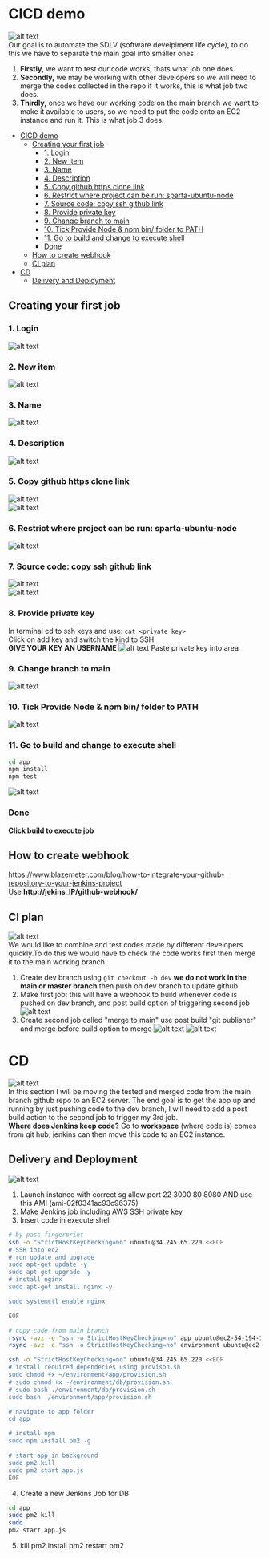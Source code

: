 # CICD demo
![alt text](images/breakdown.png)<br>
Our goal is to automate the SDLV (software develplment life cycle), to do this we have to separate the main goal into smaller ones. 
1. **Firstly,** we want to test our code works, thats what job one does.
2. **Secondly,** we may be working with other developers so we will need to merge the codes collected in the repo if it works, this is what job two does.
3. **Thirdly,** once we have our working code on the main branch we want to make it available to users, so we need to put the code onto an EC2 instance and run it. This is what job 3 does.
- [CICD demo](#cicd-demo)
  - [Creating your first job](#creating-your-first-job)
    - [1. Login](#1-login)
    - [2. New item](#2-new-item)
    - [3. Name](#3-name)
    - [4. Description](#4-description)
    - [5. Copy github https clone link](#5-copy-github-https-clone-link)
    - [6. Restrict where project can be run: sparta-ubuntu-node](#6-restrict-where-project-can-be-run-sparta-ubuntu-node)
    - [7. Source code: copy ssh github link](#7-source-code-copy-ssh-github-link)
    - [8. Provide private key](#8-provide-private-key)
    - [9. Change branch to main](#9-change-branch-to-main)
    - [10. Tick Provide Node \& npm bin/ folder to PATH](#10-tick-provide-node--npm-bin-folder-to-path)
    - [11. Go to build and change to execute shell](#11-go-to-build-and-change-to-execute-shell)
    - [Done](#done)
  - [How to create webhook](#how-to-create-webhook)
  - [CI plan](#ci-plan)
- [CD](#cd)
  - [Delivery and Deployment](#delivery-and-deployment)
## Creating your first job
### 1. Login 
![alt text](images/jenkins_login.png)
### 2. New item
![alt text](images/new_item.png)
### 3. Name
![alt text](images/name_freestyle.png)
### 4. Description
![alt text](images/description.png)
### 5. Copy github https clone link
![alt text](images/git_https_link.png)<br>
![alt text](images/git_https_link_jenkins.png)
### 6. Restrict where project can be run: sparta-ubuntu-node
![alt text](images/label_expression.png)
### 7. Source code: copy ssh github link
![alt text](images/ssh_link_git.png)<br>
![alt text](images/ssh_link_jenkins.png)
### 8. Provide private key
In terminal cd to ssh keys and use: `cat <private key>`<br>
Click on add key and switch the kind to SSH<br>
**GIVE YOUR KEY AN USERNAME**
![alt text](images/enter_priv_key.png)
Paste private key into area
### 9. Change branch to main
![alt text](images/change_branch_main.png)
### 10. Tick Provide Node & npm bin/ folder to PATH
![alt text](images/tick_node.png)
### 11. Go to build and change to execute shell
```bash
cd app
npm install
npm test
```
![alt text](images/bash_input.png)<br>
### Done
**Click build to execute job**

## How to create webhook
https://www.blazemeter.com/blog/how-to-integrate-your-github-repository-to-your-jenkins-project<br>
Use **http://jekins_IP/github-webhook/**

## CI plan
![alt text](images/plan1CI.png)<br>
We would like to combine and test codes made by different developers quickly.To do this we would have to check the code works first then merge it to the main working branch.
1. Create dev branch using `git checkout -b dev` **we do not work in the main or master branch** then push on dev branch to update github
2. Make first job: this will have a webhook to build whenever code is pushed on dev branch, and post build option of triggering second job
![alt text](images/ci-post-build-actions.png)
3. Create second job called "merge to main" use post build "git publisher" and merge before build option to merge 
![alt text](images/ci-merge-source-code-behave.png)
![alt text](images/ci-merge-post-build-actions.png)

# CD
![alt text](images/plan3CD.png)<br>
In this section I will be moving the tested and merged code from the main branch github repo to an EC2 server. The end goal is to get the app up and running by just pushing code to the dev branch, I will need to add a post build action to the second job to trigger my 3rd job.<br>
**Where does Jenkins keep code?**
Go to **workspace** (where code is) comes from git hub, jenkins can then move this code to an EC2 instance.
## Delivery and Deployment
![alt text](images/plan2CD.png)
1. Launch instance with correct sg allow port 22 3000 80 8080 AND use this AMI (ami-02f0341ac93c96375)
2. Make Jenkins job including AWS SSH private key
3. Insert code in execute shell
```bash
# by pass fingerprint
ssh -o "StrictHostKeyChecking=no" ubuntu@34.245.65.220 <<EOF
# SSH into ec2
# run update and upgrade
sudo apt-get update -y
sudo apt-get upgrade -y
# install nginx
sudo apt-get install nginx -y

sudo systemctl enable nginx

EOF

# copy code from main branch
rsync -avz -e "ssh -o StrictHostKeyChecking=no" app ubuntu@ec2-54-194-153-179.eu-west-1.compute.amazonaws.com:/home/ubuntu
rsync -avz -e "ssh -o StrictHostKeyChecking=no" environment ubuntu@ec2-54-194-153-179.eu-west-1.compute.amazonaws.com:/home/ubuntu

ssh -o "StrictHostKeyChecking=no" ubuntu@34.245.65.220 <<EOF
# install required dependecies using provison.sh
sudo chmod +x ~/environment/app/provision.sh
# sudo chmod +x ~/environment/db/provision.sh
# sudo bash ./environment/db/provision.sh
sudo bash ./environment/app/provision.sh

# navigate to app folder
cd app

# install npm
sudo npm install pm2 -g

# start app in background
sudo pm2 kill
sudo pm2 start app.js
EOF
```

4. Create a new Jenkins Job for DB
```bash
cd app
sudo pm2 kill
sudo 
pm2 start app.js
```
5. kill pm2 install pm2 restart pm2

